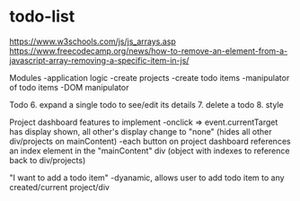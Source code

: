 # todo-list
https://www.w3schools.com/js/js_arrays.asp
https://www.freecodecamp.org/news/how-to-remove-an-element-from-a-javascript-array-removing-a-specific-item-in-js/


Modules 
    -application logic
        -create projects
        -create todo items
        -manipulator of todo items
    -DOM manipulator

Todo
6. expand a single todo to see/edit its details
7. delete a todo
8. style

      
        

Project dashboard features to implement
-onclick => event.currentTarget has display shown, all other's display change to "none" (hides all other div/projects on mainContent)
-each button on project dashboard references an index element in the "mainContent" div (object with indexes to reference back to div/projects)

"I want to add a todo item"
-dyanamic, allows user to add todo item to any created/current project/div
